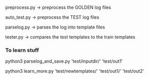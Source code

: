 preprocess.py -> preprocess the GOLDEN log files

auto_test.py -> preprocess the TEST log files

parselog.py -> parses the log into template files

tester.py -> compares the test templates to the train templates

### To learn stuff
python3 parselog_and_save.py 'test/inputdir/' 'test/out1'

python3 learn_more.py 'test/newtemplates/' 'test/out1/' 'test/out2'
